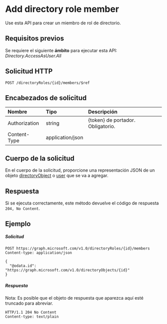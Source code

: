 # <a name="add-directory-role-member"></a>Add directory role member

Use esta API para crear un miembro de rol de directorio.

## <a name="prerequisites"></a>Requisitos previos
Se requiere el siguiente **ámbito** para ejecutar esta API: *Directory.AccessAsUser.All*
## <a name="http-request"></a>Solicitud HTTP
<!-- { "blockType": "ignored" } -->
```http
POST /directoryRoles/{id}/members/$ref

```
## <a name="request-headers"></a>Encabezados de solicitud
| Nombre       | Tipo | Descripción|
|:---------------|:--------|:----------|
| Authorization  | string  | {token} de portador. Obligatorio. |
| Content-Type  | application/json  |

## <a name="request-body"></a>Cuerpo de la solicitud
En el cuerpo de la solicitud, proporcione una representación JSON de un objeto [directoryObject](../resources/directoryobject.md) o [user](../resources/user.md) que se va a agregar.

## <a name="response"></a>Respuesta
Si se ejecuta correctamente, este método devuelve el código de respuesta `204, No Content`.

## <a name="example"></a>Ejemplo
##### <a name="request"></a>Solicitud

<!-- {
  "blockType": "request",
  "name": "create_directoryobject_from_directoryrole"
}-->
```http
POST https://graph.microsoft.com/v1.0/directoryRoles/{id}/members
Content-type: application/json

{
  "@odata.id": "https://graph.microsoft.com/v1.0/directoryObjects/{id}"
}
```

##### <a name="response"></a>Respuesta
Nota: Es posible que el objeto de respuesta que aparezca aquí esté truncado para abreviar. 
<!-- {
  "blockType": "response",
  "truncated": true,
  "@odata.type": "microsoft.graph.directoryObject"
} -->
```http
HTTP/1.1 204 No Content
Content-type: text/plain

```

<!-- uuid: 8fcb5dbc-d5aa-4681-8e31-b001d5168d79
2015-10-25 14:57:30 UTC -->
<!-- {
  "type": "#page.annotation",
  "description": "Create member",
  "keywords": "",
  "section": "documentation",
  "tocPath": ""
}-->